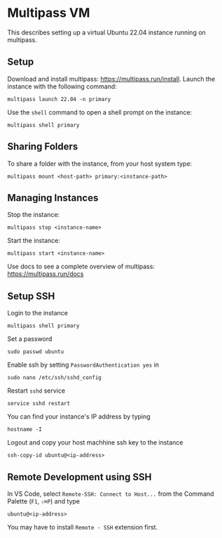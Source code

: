 # Multipass VM

This describes setting up a virtual Ubuntu 22.04 instance running on multipass.

## Setup

Download and install multipass: https://multipass.run/install.
Launch the instance with the following command:
```shell
multipass launch 22.04 -n primary
```
Use the `shell` command to open a shell prompt on the instance:
```shell
multipass shell primary
```

## Sharing Folders

To share a folder with the instance, from your host system type:
```shell
multipass mount <host-path> primary:<instance-path>
```

## Managing Instances
Stop the instance:
```shell
multipass stop <instance-name>
```
Start the instance:
```shell
multipass start <instance-name>
```
Use docs to see a complete overview of multipass: https://multipass.run/docs

## Setup SSH
Login to the instance
```shell
multipass shell primary
```
Set a password
```shell
sudo passwd ubuntu
```
Enable ssh by setting `PasswordAuthentication yes` in
```shell
sudo nano /etc/ssh/sshd_config
```
Restart `sshd` service
```shell
service sshd restart
```
You can find your instance's IP address by typing
```shell
hostname -I
```
Logout and copy your host machhine ssh key to the instance
```shell
ssh-copy-id ubuntu@<ip-address>
```

## Remote Development using SSH
In VS Code, select `Remote-SSH: Connect to Host...` from the Command Palette (`F1`, `⇧⌘P`) and type
```shell
ubuntu@<ip-address>
```
You may have to install `Remote - SSH` extension first.
